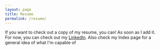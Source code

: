 ```yaml
---
layout: page
title: Resume
permalink: /resume/
---
```


If you want to check out a copy of my resume, you can! As soon as I add it. For now, you can check out my [LinkedIn](https://www.linkedin.com/pub/henry-savit/69/270/450). Also check my Index page for a general idea of what I'm capable of

